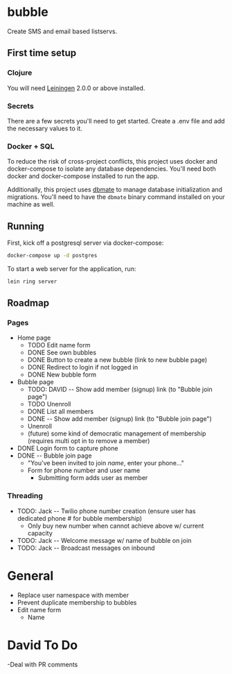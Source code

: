 # bubble

Create SMS and email based listservs.

## First time setup

### Clojure 
You will need [Leiningen][] 2.0.0 or above installed.

[leiningen]: https://github.com/technomancy/leiningen

### Secrets

There are a few secrets you'll need to get started. Create a .env file and add the necessary values to it. 

### Docker + SQL

To reduce the risk of cross-project conflicts, this project uses docker and docker-compose to isolate any database dependencies. You'll need both docker and docker-compose installed to run the app.

Additionally, this project uses [dbmate](https://github.com/amacneil/dbmate) to manage database initialization and migrations. You'll need to have the `dbmate` binary command installed on your machine as well.

## Running

First, kick off a postgresql server via docker-compose:

``` sh
docker-compose up -d postgres
```

To start a web server for the application, run:
  
``` sh
lein ring server
```

## Roadmap

### Pages

- Home page
  - TODO Edit name form
  - DONE See own bubbles
  - DONE Button to create a new bubble (link to new bubble page)
  - DONE Redirect to login if not logged in
  - DONE New bubble form
- Bubble page
  - TODO: DAVID -- Show add member (signup) link (to "Bubble join page")
  - TODO Unenroll
  - DONE List all members
  - DONE -- Show add member (signup) link (to "Bubble join page")
  - Unenroll
  - (future) some kind of democratic management of membership (requires multi opt in to remove a member)
- DONE Login form to capture phone
- DONE -- Bubble join page
  - "You've been invited to join _name_, enter your phone..."
  - Form for phone number and user name
    - Submitting form adds user as member

### Threading

- TODO: Jack -- Twilio phone number creation (ensure user has dedicated phone # for bubble membership)
  - Only buy new number when cannot achieve above w/ current capacity
- TODO: Jack -- Welcome message w/ name of bubble on join
- TODO: Jack -- Broadcast messages on inbound

# General
- Replace user namespace with member
- Prevent duplicate membership to bubbles
- Edit name form
  - Name

# David To Do
-Deal with PR comments

